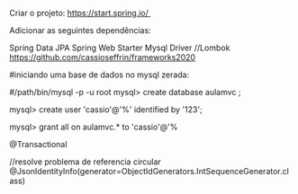 Criar o projeto: https://start.spring.io/ 

Adicionar as seguintes dependências:

Spring Data JPA
Spring Web Starter
Mysql Driver
//Lombok
https://github.com/cassioseffrin/frameworks2020

#iniciando uma base de dados no mysql zerada:

#/path/bin/mysql -p -u root mysql> 
create database aulamvc ; 

mysql> 
create user 'cassio'@'%' identified by '123'; 

mysql> 
grant all on aulamvc.* to 'cassio'@'%


@Transactional

//resolve problema de referencia circular
@JsonIdentityInfo(generator=ObjectIdGenerators.IntSequenceGenerator.class)
